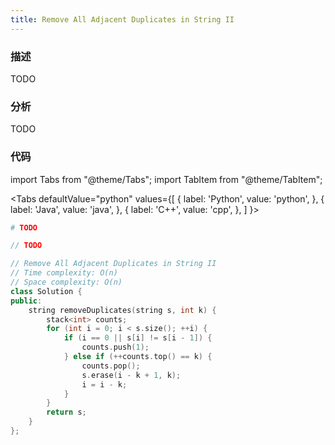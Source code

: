 ```yaml
---
title: Remove All Adjacent Duplicates in String II
---
```


### 描述

TODO

### 分析

TODO

### 代码

import Tabs from "@theme/Tabs";
import TabItem from "@theme/TabItem";

<Tabs
defaultValue="python"
values={[
{ label: 'Python', value: 'python', },
{ label: 'Java', value: 'java', },
{ label: 'C++', value: 'cpp', },
]
}>
<TabItem value="python">

```python
# TODO
```

</TabItem>
<TabItem value="java">

```java
// TODO
```

</TabItem>
<TabItem value="cpp">

```cpp
// Remove All Adjacent Duplicates in String II
// Time complexity: O(n)
// Space complexity: O(n)
class Solution {
public:
    string removeDuplicates(string s, int k) {
        stack<int> counts;
        for (int i = 0; i < s.size(); ++i) {
            if (i == 0 || s[i] != s[i - 1]) {
                counts.push(1);
            } else if (++counts.top() == k) {
                counts.pop();
                s.erase(i - k + 1, k);
                i = i - k;
            }
        }
        return s;
    }
};
```

</TabItem>
</Tabs>
